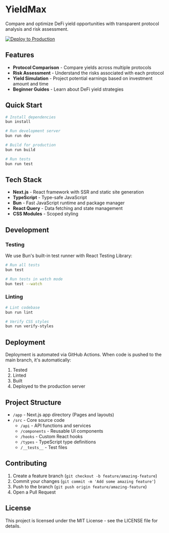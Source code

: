 # YieldMax

Compare and optimize DeFi yield opportunities with transparent protocol analysis and risk assessment.

[![Deploy to Production](https://github.com/yourusername/yieldmax/actions/workflows/deploy.yml/badge.svg)](https://github.com/yourusername/yieldmax/actions/workflows/deploy.yml)

## Features

- **Protocol Comparison** - Compare yields across multiple protocols
- **Risk Assessment** - Understand the risks associated with each protocol
- **Yield Simulation** - Project potential earnings based on investment amount and time
- **Beginner Guides** - Learn about DeFi yield strategies

## Quick Start

```bash
# Install dependencies
bun install

# Run development server
bun run dev

# Build for production
bun run build

# Run tests
bun run test
```

## Tech Stack

- **Next.js** - React framework with SSR and static site generation
- **TypeScript** - Type-safe JavaScript
- **Bun** - Fast JavaScript runtime and package manager
- **React Query** - Data fetching and state management
- **CSS Modules** - Scoped styling

## Development

### Testing

We use Bun's built-in test runner with React Testing Library:

```bash
# Run all tests
bun test

# Run tests in watch mode
bun test --watch
```

### Linting

```bash
# Lint codebase
bun run lint

# Verify CSS styles
bun run verify-styles
```

## Deployment

Deployment is automated via GitHub Actions. When code is pushed to the main branch, it's automatically:

1. Tested
2. Linted
3. Built
4. Deployed to the production server

## Project Structure

- `/app` - Next.js app directory (Pages and layouts)
- `/src` - Core source code
  - `/api` - API functions and services
  - `/components` - Reusable UI components
  - `/hooks` - Custom React hooks
  - `/types` - TypeScript type definitions
  - `/__tests__` - Test files

## Contributing

1. Create a feature branch (`git checkout -b feature/amazing-feature`)
2. Commit your changes (`git commit -m 'Add some amazing feature'`)
3. Push to the branch (`git push origin feature/amazing-feature`)
4. Open a Pull Request

## License

This project is licensed under the MIT License - see the LICENSE file for details.
